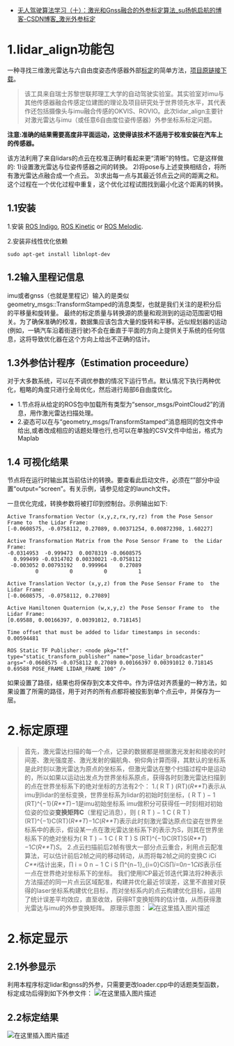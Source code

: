 - [无人驾驶算法学习（十）：激光和Gnss融合的外参标定算法_su扬帆启航的博客-CSDN博客_激光外参标定](https://blog.csdn.net/orange_littlegirl/article/details/93890552)

# 1.lidar_align功能包

一种寻找三维激光雷达与六自由度姿态传感器外部[标定](https://so.csdn.net/so/search?q=标定&spm=1001.2101.3001.7020)的简单方法，[项目原链接下载](https://github.com/ethz-asl/lidar_align)。

> 该工具来自瑞士苏黎世联邦理工大学的自动驾驶实验室。其实验室对imu与其他传感器融合传感定位建图的理论及项目研究处于世界领先水平，其代表作还包括摄像头与imu融合传感的OKVIS、ROVIO。此次lidar_align主要针对激光雷达与imu（或任意6自由度位姿传感器）外参坐标系标定问题。

**注意:准确的结果需要高度非平面运动，这使得该技术不适用于校准安装在汽车上的传感器。**

该方法利用了来自lidars的点云在校准正确时看起来更“清晰”的特性。它是这样做的:
1)设置激光雷达与位姿传感器之间的转换。
2)将pose与上述变换相结合，将所有激光雷达点融合成一个点云。
3)求出每一点与其最近邻点云之间的距离之和。
这个过程在一个优化过程中重复，这个优化过程试图找到最小化这个距离的转换。

## 1.1安装

1.安装 [ROS Indigo](http://wiki.ros.org/indigo/Installation/Ubuntu), [ROS Kinetic](http://wiki.ros.org/kinetic/Installation/Ubuntu) or [ROS Melodic](http://wiki.ros.org/melodic/Installation/Ubuntu).

2.安装非线性优化依赖

```
sudo apt-get install libnlopt-dev
```

## 1.2输入里程记信息

imu或者gnss（也就是里程记）输入的是类似geometry_msgs::TransformStamped的消息类型，也就是我们关注的是积分后的平移量和旋转量。
最终的标定质量与转换源的质量和观测到的运动范围密切相关。为了确保准确的校准，数据集应该包含大量的旋转和平移。近似规划器的运动(例如，一辆汽车沿着街道行驶)不会在垂直于平面的方向上提供关于系统的任何信息，这将导致优化器在这个方向上给出不正确的估计。

## 1.3外参估计程序（Estimation proceedure）

对于大多数系统，可以在不调优参数的情况下运行节点。默认情况下执行两种优化，粗略的角度只进行全局优化，然后进行局部6自由度优化。

- 1.节点将从给定的ROS包中加载所有类型为“sensor_msgs/PointCloud2”的消息，用作激光雷达扫描处理。
- 2.姿态可以在与“geometry_msgs/TransformStamped”消息相同的包文件中给出,或者改成相应的话题处理也行,也可以在单独的CSV文件中给出，格式为Maplab

## 1.4 可视化结果

节点将在运行时输出其当前估计的转换。要查看此启动文件，必须在“”部分中设置“output=“screen”。有关示例，请参见给定的launch文件。

一旦优化完成，转换参数将被打印到控制台。示例输出如下:

```
Active Transformation Vector (x,y,z,rx,ry,rz) from the Pose Sensor Frame to  the Lidar Frame:
[-0.0608575, -0.0758112, 0.27089, 0.00371254, 0.00872398, 1.60227]

Active Transformation Matrix from the Pose Sensor Frame to  the Lidar Frame:
-0.0314953  -0.999473  0.0078319 -0.0608575
  0.999499 -0.0314702 0.00330021 -0.0758112
 -0.003052 0.00793192   0.999964    0.27089
         0          0          0          1

Active Translation Vector (x,y,z) from the Pose Sensor Frame to  the Lidar Frame:
[-0.0608575, -0.0758112, 0.27089]

Active Hamiltonen Quaternion (w,x,y,z) the Pose Sensor Frame to  the Lidar Frame:
[0.69588, 0.00166397, 0.00391012, 0.718145]

Time offset that must be added to lidar timestamps in seconds:
0.00594481

ROS Static TF Publisher: <node pkg="tf" type="static_transform_publisher" name="pose_lidar_broadcaster" args="-0.0608575 -0.0758112 0.27089 0.00166397 0.00391012 0.718145 0.69588 POSE_FRAME LIDAR_FRAME 100" />
```

如果设置了路径，结果也将保存到文本文件中。作为评估对齐质量的一种方法，如果设置了所需的路径，用于对齐的所有点都将被投影到单个点云中，并保存为一层。

# 2.标定原理

> 首先，激光雷达扫描的每一个点，记录的数据都是根据激光发射和接收的时间差、激光强度差、激光发射的偏航角、俯仰角计算而得，其默认的坐标系是此时刻以激光雷达为原点的坐标系，但激光雷达在整个扫描过程中是运动的，所以如果以运动出发点为世界坐标系原点，获得各时刻激光雷达扫描到的点在世界坐标系下的绝对坐标的方法有2个：
> 1.( R T ) (RT)(*R**T*)表示从imu到lidar的坐标变换，世界坐标系为lidar的初始时刻坐标，( R T ) − 1 (RT)^{−1}(*R**T*)−1是imu初始坐标系
> imu做积分可获得任一时刻相对初始位姿的位姿**变换矩阵C**（里程记消息），则 ( R T ) − 1 C ( R T ) (RT)^{−1}C(RT)(*R**T*)−1*C*(*R**T*)表示此时刻激光雷达原点位姿在世界坐标系中的表示，假设某一点在激光雷达坐标系下的表示为S，则其在世界坐标系下的绝对坐标为( R T ) − 1 C ( R T ) S (RT)^{−1}C(RT)S(*R**T*)−1*C*(*R**T*)*S*。
> 2.点云扫描前后2帧有很大一部分点云重合，利用点云配准算法，可以估计前后2帧之间的移动转动，从而将每2帧之间的变换C i​Ci​*C**i*​估计出来，∏ i = 0 n − 1 C i S ∏^{n−1}_{i=0}CiS∏*i*=0*n*−1​*C**i**S*表示任一点在世界绝对坐标系下的坐标。
> 我们使用ICP最近邻迭代算法将2种表示方法描述的同一片点云区域配准，构建并优化最近邻误差，这里不直接对获得的laser坐标系构建优化目标，而对坐标系内的点云构建优化目标，运用了统计误差平均效应，直至收敛，获得RT变换矩阵的估计值，从而获得激光雷达与imu的外参变换矩阵。
> 原理示意图：
> ![在这里插入图片描述](https://img-blog.csdnimg.cn/20190627211342205.png?x-oss-process=image/watermark,type_ZmFuZ3poZW5naGVpdGk,shadow_10,text_aHR0cHM6Ly9ibG9nLmNzZG4ubmV0L29yYW5nZV9saXR0bGVnaXJs,size_16,color_FFFFFF,t_70)

# 2.标定显示

## 2.1外参显示

利用本程序标定lidar和gnss的外参，只需要更改loader.cpp中的话题类型函数，标定成功后得到如下外参文件：
![在这里插入图片描述](https://img-blog.csdnimg.cn/20190627210235453.png?x-oss-process=image/watermark,type_ZmFuZ3poZW5naGVpdGk,shadow_10,text_aHR0cHM6Ly9ibG9nLmNzZG4ubmV0L29yYW5nZV9saXR0bGVnaXJs,size_16,color_FFFFFF,t_70)

## 2.2标定结果

![在这里插入图片描述](https://img-blog.csdnimg.cn/20190627210318737.png?x-oss-process=image/watermark,type_ZmFuZ3poZW5naGVpdGk,shadow_10,text_aHR0cHM6Ly9ibG9nLmNzZG4ubmV0L29yYW5nZV9saXR0bGVnaXJs,size_16,color_FFFFFF,t_70)